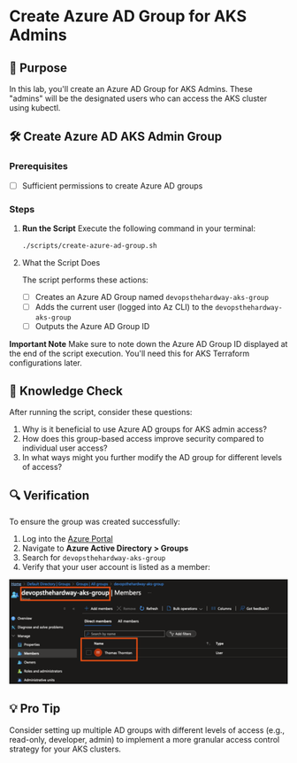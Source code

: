 # Create Azure AD Group for AKS Admins

## 🎯 Purpose
In this lab, you'll create an Azure AD Group for AKS Admins. These "admins" will be the designated users who can access the AKS cluster using kubectl.

## 🛠️ Create Azure AD AKS Admin Group

### Prerequisites
- [ ] Sufficient permissions to create Azure AD groups


### Steps

1. **Run the Script**
   Execute the following command in your terminal:
   ```bash
   ./scripts/create-azure-ad-group.sh
   ```
2. What the Script Does

    The script performs these actions:
    - [ ] Creates an Azure AD Group named `devopsthehardway-aks-group`
    - [ ] Adds the current user (logged into Az CLI) to the `devopsthehardway-aks-group`
    - [ ] Outputs the Azure AD Group ID

**Important Note**
Make sure to note down the Azure AD Group ID displayed at the end of the script execution. You'll need this for AKS Terraform configurations later.

## 🧠 Knowledge Check
After running the script, consider these questions:
1. Why is it beneficial to use Azure AD groups for AKS admin access?
2. How does this group-based access improve security compared to individual user access?
3. In what ways might you further modify the AD group for different levels of access?

## 🔍 Verification
To ensure the group was created successfully:
1. Log into the [Azure Portal](https://portal.azure.com)
2. Navigate to **Azure Active Directory > Groups**
3. Search for `devopsthehardway-aks-group`
4. Verify that your user account is listed as a member:

![Azure-AD-Group](images/azure-ad-group.png)

## 💡 Pro Tip
Consider setting up multiple AD groups with different levels of access (e.g., read-only, developer, admin) to implement a more granular access control strategy for your AKS clusters.
